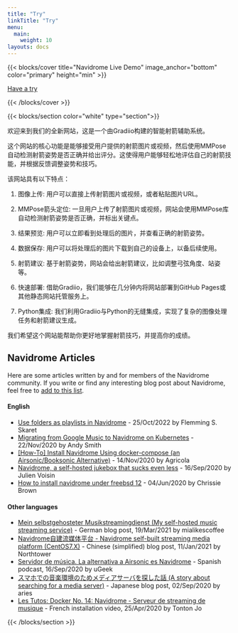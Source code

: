 ```yaml
---
title: "Try"
linkTitle: "Try"
menu:
  main:
    weight: 10
layouts: docs
---
```


{{< blocks/cover title="Navidrome Live Demo" image_anchor="bottom" color="primary" height="min" >}}

<div class="mx-auto">
	<a class="btn btn-lg btn-primary mr-3 mb-4" href="https://demo.navidrome.org" target="_blank">
		Have a try<i class="fas fa-arrow-alt-circle-right ml-2"></i>
	</a>
</div>

{{< /blocks/cover >}}

{{< blocks/section color="white" type="section">}}


欢迎来到我们的全新网站，这是一个由Gradiio构建的智能射箭辅助系统。

这个网站的核心功能是能够接受用户提供的射箭图片或视频，然后使用MMPose自动检测射箭姿势是否正确并给出评分。这使得用户能够轻松地评估自己的射箭技能，并根据反馈调整姿势和技巧。

该网站具有以下特点：

1. 图像上传: 用户可以直接上传射箭图片或视频，或者粘贴图片URL。

2. MMPose箭头定位: 一旦用户上传了射箭图片或视频，网站会使用MMPose库自动检测射箭姿势是否正确，并标出关键点。

3. 结果预览: 用户可以立即看到处理后的图片，并查看正确的射箭姿势。

4. 数据保存: 用户可以将处理后的图片下载到自己的设备上，以备后续使用。

5. 射箭建议: 基于射箭姿势，网站会给出射箭建议，比如调整弓弦角度、站姿等。

6. 快速部署: 借助Gradiio，我们能够在几分钟内将网站部署到GitHub Pages或其他静态网站托管服务上。

7. Python集成: 我们利用Gradiio与Python的无缝集成，实现了复杂的图像处理任务和射箭建议生成。

我们希望这个网站能帮助你更好地掌握射箭技巧，并提高你的成绩。


## Navidrome Articles
Here are some articles written by and for members of the Navidrome community. If you write or find any interesting blog post about Navidrome, feel free to [add to this list](https://github.com/navidrome/website/edit/master/content/en/community/_index.md).

<!-- Please add new entries in reverse chronological order -->
#### English

* [Use folders as playlists in Navidrome](https://flemmingss.com/use-folders-as-playlists-in-navidrome/) - 25/Oct/2022 by Flemming S. Skaret
* [Migrating from Google Music to Navidrome on Kubernetes](https://andrewmichaelsmith.com/2020/11/migrating-from-google-music-to-navidrome-on-kubernetes/) - 22/Nov/2020 by Andy Smith
* [[How-To] Install Navidrome Using docker-compose (an Airsonic/Booksonic Alternative)](https://forum.openmediavault.org/index.php?thread/36635-how-to-install-navidrome-using-docker-compose-an-airsonic-booksonic-alternative/) - 14/Nov/2020 by Agricola
* [Navidrome, a self-hosted jukebox that sucks even less](https://dustri.org/b/navidrome-a-self-hosted-jukebox-that-sucks-even-less.html) - 16/Sep/2020 by Julien Voisin
* [How to install navidrome under freebsd 12](https://www.x-tra-designs.org/metallum/installing-navidrome-under-freebsd-12.html) - 04/Jun/2020 by Chrissie Brown

#### Other languages

* [Mein selbstgehosteter Musikstreamingdienst (My self-hosted music streaming service)](https://mialikescoffee.com/musicstreaming-mit-navidrome/) - German blog post, 19/Mar/2021 by mialikescoffee
* [Navidrome自建流媒体平台 - Navidrome self-built streaming media platform (CentOS7.X)](https://blog.northtower.top/index.php/archives/12/) - Chinese (simplified) blog post, 11/Jan/2021 by Northtower
* [Servidor de música. La alternativa a Airsonic es Navidrome](https://ugeek.github.io/post/2020-09-17-servidor-de-musica-la-alternativa-a-airsonic-es-navidrome-.html?utm_source=feedburner&utm_medium=feed&utm_campaign=Feed%3A+ugeek+%28uGeek%29&utm_content=FeedBurner) - Spanish podcast, 16/Sep/2020 by uGeek
* [スマホでの音楽環境のためメディアサーバを探した話 (A story about searching for a media server)](https://blog.asterism.xyz/posts/2020-09-02/) - Japanese blog post, 02/Sep/2020 by aries
* [Les Tutos: Docker No. 14: Navidrome - Serveur de streaming de musique](https://www.youtube.com/watch?v=FJ0pFRPdVjs) - French installation video, 25/Apr/2020 by Tonton Jo

{{< /blocks/section >}}
